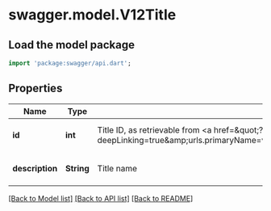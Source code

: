 # swagger.model.V12Title

## Load the model package
```dart
import 'package:swagger/api.dart';
```

## Properties
Name | Type | Description | Notes
------------ | ------------- | ------------- | -------------
**id** | **int** | Title ID, as retrievable from &lt;a href&#x3D;\&quot;?deepLinking&#x3D;true&amp;amp;urls.primaryName&#x3D;v1.2#/Employee/Title/Get\&quot;&gt;/api/Employee/Title&lt;/a&gt; | [optional] [default to null]
**description** | **String** | Title name | [optional] [default to null]

[[Back to Model list]](../README.md#documentation-for-models) [[Back to API list]](../README.md#documentation-for-api-endpoints) [[Back to README]](../README.md)


